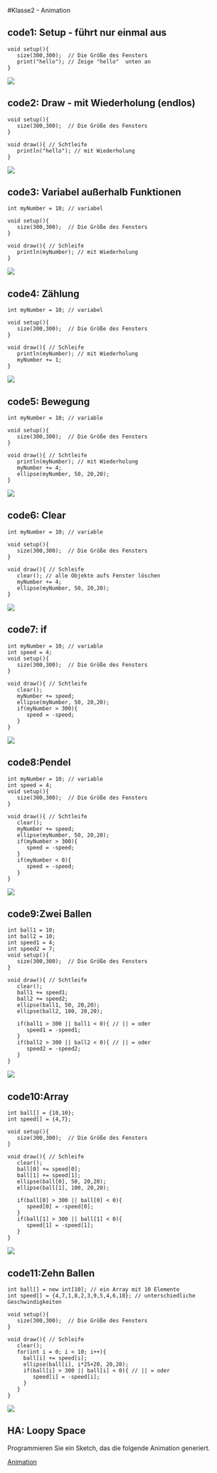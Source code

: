 #Klasse2 - Animation

## code1: Setup - führt nur einmal aus

```
void setup(){
   size(300,300);  // Die Größe des Fensters
   print("hello"); // Zeige "hello"  unten an
}
```

![](res/k2/img/code1.png)
 
## code2: Draw - mit Wiederholung (endlos)

```
void setup(){
   size(300,300);  // Die Größe des Fensters
}

void draw(){ // Schtleife
   println("hello"); // mit Wiederholung
}
```
![](res/k2/img/code2.png)

## code3: Variabel außerhalb Funktionen

```
int myNumber = 10; // variabel

void setup(){
   size(300,300);  // Die Größe des Fensters
}

void draw(){ // Schleife
   println(myNumber); // mit Wiederholung
}
```

![](res/k2/img/code3.png)

## code4: Zählung

```
int myNumber = 10; // variabel

void setup(){
   size(300,300);  // Die Größe des Fensters
}

void draw(){ // Schleife
   println(myNumber); // mit Wiederholung
   myNumber += 1;
}
```

![](res/k2/img/code4.png)

## code5: Bewegung

```
int myNumber = 10; // variable

void setup(){
   size(300,300);  // Die Größe des Fensters
}

void draw(){ // Schtleife
   println(myNumber); // mit Wiederholung
   myNumber += 4;
   ellipse(myNumber, 50, 20,20);  
}
```

![](res/k2/img/code5.png)

## code6: Clear

```
int myNumber = 10; // variable

void setup(){
   size(300,300);  // Die Größe des Fensters
}

void draw(){ // Schleife
   clear(); // alle Objekte aufs Fenster löschen
   myNumber += 4;
   ellipse(myNumber, 50, 20,20);  
}
```

![](res/k2/img/code6.png)

## code7: if

```
int myNumber = 10; // variable
int speed = 4;
void setup(){
   size(300,300);  // Die Größe des Fensters
}

void draw(){ // Schtleife
   clear();
   myNumber += speed;
   ellipse(myNumber, 50, 20,20);
   if(myNumber > 300){
      speed = -speed; 
   }
}
```

![](res/k2/img/code7.png)

## code8:Pendel
```
int myNumber = 10; // variable
int speed = 4;
void setup(){
   size(300,300);  // Die Größe des Fensters
}

void draw(){ // Schtleife
   clear();
   myNumber += speed;
   ellipse(myNumber, 50, 20,20);
   if(myNumber > 300){
      speed = -speed; 
   }
   if(myNumber < 0){
      speed = -speed; 
   }
}
```

![](res/k2/img/code8.png)

## code9:Zwei Ballen
```
int ball1 = 10;
int ball2 = 10;
int speed1 = 4;
int speed2 = 7;
void setup(){
   size(300,300);  // Die Größe des Fensters
}

void draw(){ // Schtleife
   clear();
   ball1 += speed1;
   ball2 += speed2;
   ellipse(ball1, 50, 20,20);
   ellipse(ball2, 100, 20,20);

   if(ball1 > 300 || ball1 < 0){ // || = oder
      speed1 = -speed1; 
   }
   if(ball2 > 300 || ball2 < 0){ // || = oder
      speed2 = -speed2; 
   }
}
```
![](res/k2/img/code9.png)

## code10:Array

```
int ball[] = {10,10};
int speed[] = {4,7};

void setup(){
   size(300,300);  // Die Größe des Fensters
}

void draw(){ // Schleife
   clear();
   ball[0] += speed[0];
   ball[1] += speed[1];
   ellipse(ball[0], 50, 20,20);
   ellipse(ball[1], 100, 20,20);

   if(ball[0] > 300 || ball[0] < 0){ 
      speed[0] = -speed[0]; 
   }
   if(ball[1] > 300 || ball[1] < 0){
      speed[1] = -speed[1]; 
   }
}
```
![](res/k2/img/code10.png)

## code11:Zehn Ballen
```
int ball[] = new int[10]; // ein Array mit 10 Elemente
int speed[] = {4,7,1,8,2,3,9,5,4,6,10}; // unterschiedliche Geschwindigkeiten

void setup(){
   size(300,300);  // Die Größe des Fensters
}

void draw(){ // Schleife
   clear();
   for(int i = 0; i < 10; i++){
     ball[i] += speed[i];
     ellipse(ball[i], i*25+20, 20,20);
     if(ball[i] > 300 || ball[i] < 0){ // || = oder
        speed[i] = -speed[i]; 
     }
   }
}
```
![](res/k2/img/code11.png)


## HA: Loopy Space

Programmieren Sie ein Sketch, das die folgende Animation generiert.

[Animation](res/k2/img/ha.mp4)


